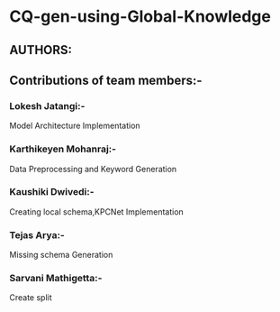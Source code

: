 # CQ-gen-using-Global-Knowledge

## AUTHORS:
## Contributions of team members:-
### Lokesh Jatangi:- 
Model Architecture Implementation
### Karthikeyen Mohanraj:-
Data Preprocessing and Keyword Generation
### Kaushiki Dwivedi:-
Creating local schema,KPCNet Implementation
### Tejas Arya:-
Missing schema Generation
### Sarvani Mathigetta:- 
Create split 
